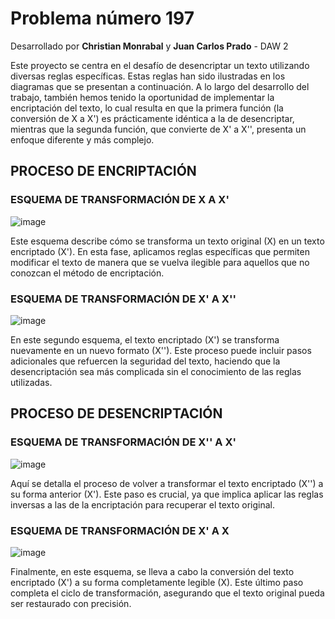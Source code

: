 # Problema número 197

Desarrollado por **Christian Monrabal** y **Juan Carlos Prado** - DAW 2

Este proyecto se centra en el desafío de desencriptar un texto utilizando diversas reglas específicas. Estas reglas han sido ilustradas en los diagramas que se presentan a continuación. A lo largo del desarrollo del trabajo, también hemos tenido la oportunidad de implementar la encriptación del texto, lo cual resulta en que la primera función (la conversión de X a X') es prácticamente idéntica a la de desencriptar, mientras que la segunda función, que convierte de X' a X'', presenta un enfoque diferente y más complejo.

## PROCESO DE ENCRIPTACIÓN

### ESQUEMA DE TRANSFORMACIÓN DE X A X'
![image](https://github.com/user-attachments/assets/39cb7245-32b8-4f5d-be58-4b0313c20051)


Este esquema describe cómo se transforma un texto original (X) en un texto encriptado (X'). En esta fase, aplicamos reglas específicas que permiten modificar el texto de manera que se vuelva ilegible para aquellos que no conozcan el método de encriptación.

### ESQUEMA DE TRANSFORMACIÓN DE X' A X''
![image](https://github.com/user-attachments/assets/dad1fe94-4a54-4a3c-a259-dc5074773425)


En este segundo esquema, el texto encriptado (X') se transforma nuevamente en un nuevo formato (X''). Este proceso puede incluir pasos adicionales que refuercen la seguridad del texto, haciendo que la desencriptación sea más complicada sin el conocimiento de las reglas utilizadas.

## PROCESO DE DESENCRIPTACIÓN

### ESQUEMA DE TRANSFORMACIÓN DE X'' A X'
![image](https://github.com/user-attachments/assets/4930c64b-6c48-463e-b2a9-5d64679d0640)


Aquí se detalla el proceso de volver a transformar el texto encriptado (X'') a su forma anterior (X'). Este paso es crucial, ya que implica aplicar las reglas inversas a las de la encriptación para recuperar el texto original.

### ESQUEMA DE TRANSFORMACIÓN DE X' A X
![image](https://github.com/user-attachments/assets/c58cacfc-f1db-4b32-8ff7-76915b718af9)


Finalmente, en este esquema, se lleva a cabo la conversión del texto encriptado (X') a su forma completamente legible (X). Este último paso completa el ciclo de transformación, asegurando que el texto original pueda ser restaurado con precisión.

